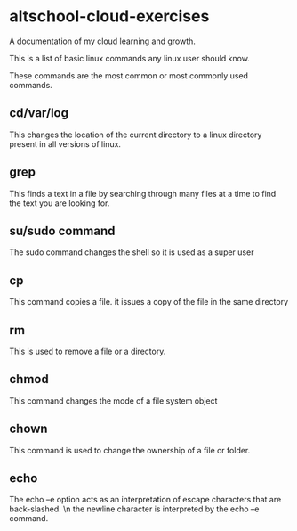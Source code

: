 # altschool-cloud-exercises

A documentation of my cloud learning and growth.

This is a list of basic linux commands any linux user should know.

These commands are the most common or most commonly used commands.
 
## cd/var/log
This changes the location of the current directory to a linux directory present in all versions of linux. 

## grep
This finds a text in a file by searching through many files at a time to find the text you are looking for. 

## su/sudo command 
The sudo command changes the shell so it is used as a super user 

## cp
This command copies a file. it issues a copy of the file in the same directory

## rm
This is used to remove a file or a directory. 

## chmod
This command changes the mode of a file system object 

## chown
This command is used to change the ownership of a file or folder. 

## echo
The echo –e option acts as an interpretation of escape characters that are back-slashed. \n the newline character is interpreted by the echo –e command.
